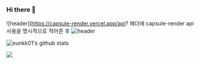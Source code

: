 ### Hi there 👋

<!--basic-->

![header](https://capsule-render.vercel.app/api? 헤더에 capsule-render api사용을 명시적으로 적어준 후
![header](https://capsule-render.vercel.app/api?type=wave&color=auto&height=300&section=header&text=Eunkyoung's%20GitHub%20Profile&fontSize=90&animation=fadeIn&fontAlignY=38&)
 <!--type=waving& //파도 모양
color=auto& //색변 경자동
height=300& //크기
section=header& //위치
text=Eunkyoung's%20GitHub%20Profile& //메인이 될 글
fontSize=90&animation=fadeIn&fontAlignY=38& //글씨 크기와 애니메이션 설
desc=Eunkyoung's%20GitHub%20Profile&descAlignY=51&descAlign=62 //desc에 추가 설명-->

<!--프로필 요약-->
![eunkk01's github stats](https://github-readme-stats.vercel.app/api?username=seonghoo1217&show_icons=true)

<!--오늘방문자/총방문자-->
<a href="https://hits.seeyoufarm.com"><img src="https://hits.seeyoufarm.com/api/count/incr/badge.svg?url=https%3A%2F%2Fgithub.com%2Feunkk01%2Fhit-counter&count_bg=%2379C83D&title_bg=%23555555&icon=&icon_color=%23E7E7E7&title=hits&edge_flat=false"/></a>
